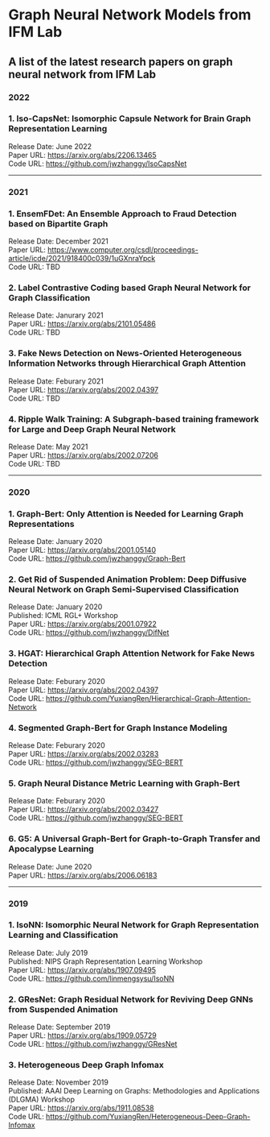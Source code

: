 
# Graph Neural Network Models from IFM Lab
## A list of the latest research papers on graph neural network from IFM Lab<br>

### 2022
### 1. Iso-CapsNet: Isomorphic Capsule Network for Brain Graph Representation Learning
Release Date: June 2022 <br>
Paper URL: https://arxiv.org/abs/2206.13465 <br>
Code URL: https://github.com/jwzhanggy/IsoCapsNet

*****************************************************

### 2021
### 1. EnsemFDet: An Ensemble Approach to Fraud Detection based on Bipartite Graph
Release Date: December 2021 <br>
Paper URL: https://www.computer.org/csdl/proceedings-article/icde/2021/918400c039/1uGXnraYpck <br>
Code URL: TBD

### 2. Label Contrastive Coding based Graph Neural Network for Graph Classification
Release Date: Janurary 2021 <br>
Paper URL: https://arxiv.org/abs/2101.05486 <br>
Code URL: TBD

### 3. Fake News Detection on News-Oriented Heterogeneous Information Networks through Hierarchical Graph Attention
Release Date: Feburary 2021 <br>
Paper URL: https://arxiv.org/abs/2002.04397 <br>
Code URL: TBD

### 4. Ripple Walk Training: A Subgraph-based training framework for Large and Deep Graph Neural Network
Release Date: May 2021 <br>
Paper URL: https://arxiv.org/abs/2002.07206 <br>
Code URL: TBD

*****************************************************

### 2020
### 1. Graph-Bert: Only Attention is Needed for Learning Graph Representations
Release Date: January 2020 <br>
Paper URL: https://arxiv.org/abs/2001.05140 <br>
Code URL: https://github.com/jwzhanggy/Graph-Bert

### 2. Get Rid of Suspended Animation Problem: Deep Diffusive Neural Network on Graph Semi-Supervised Classification
Release Date: January 2020 <br>
Published: ICML RGL+ Workshop <br>
Paper URL: https://arxiv.org/abs/2001.07922 <br>
Code URL: https://github.com/jwzhanggy/DifNet

### 3. HGAT: Hierarchical Graph Attention Network for Fake News Detection
Release Date: Feburary 2020 <br>
Paper URL: https://arxiv.org/abs/2002.04397 <br>
Code URL: https://github.com/YuxiangRen/Hierarchical-Graph-Attention-Network

### 4. Segmented Graph-Bert for Graph Instance Modeling
Release Date: Feburary 2020 <br>
Paper URL: https://arxiv.org/abs/2002.03283 <br>
Code URL: https://github.com/jwzhanggy/SEG-BERT

### 5. Graph Neural Distance Metric Learning with Graph-Bert
Release Date: Feburary 2020 <br>
Paper URL: https://arxiv.org/abs/2002.03427 <br>
Code URL: https://github.com/jwzhanggy/SEG-BERT

### 6. G5: A Universal Graph-Bert for Graph-to-Graph Transfer and Apocalypse Learning
Release Date: June 2020 <br>
Paper URL: https://arxiv.org/abs/2006.06183 <br>

*****************************************************

### 2019

### 1. IsoNN: Isomorphic Neural Network for Graph Representation Learning and Classification
Release Date: July 2019  <br>
Published: NIPS Graph Representation Learning Workshop <br>
Paper URL: https://arxiv.org/abs/1907.09495 <br>
Code URL: https://github.com/linmengsysu/IsoNN

### 2. GResNet: Graph Residual Network for Reviving Deep GNNs from Suspended Animation
Release Date: September 2019  <br>
Paper URL: https://arxiv.org/abs/1909.05729 <br>
Code URL: https://github.com/jwzhanggy/GResNet

### 3. Heterogeneous Deep Graph Infomax
Release Date: November 2019  <br>
Published: AAAI Deep Learning on Graphs: Methodologies and Applications (DLGMA) Workshop <br>
Paper URL: https://arxiv.org/abs/1911.08538 <br>
Code URL: https://github.com/YuxiangRen/Heterogeneous-Deep-Graph-Infomax



